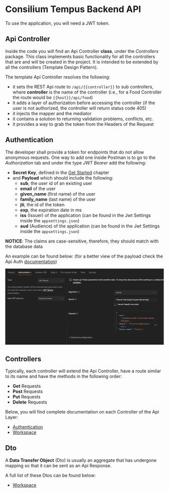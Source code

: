 # Consilium Tempus Backend API

To use the application, you will need a JWT token.

## Api Controller

Inside the code you will find an Api Controller **class**, under the _Controllers_ package. 
This class implements basic functionality for all the controllers that are and will be created in the project. 
It is intended to be extended by all the controllers (Template Design Pattern).

The template Api Controller resolves the following:
- it sets the REST Api route to `/api/{{controller}}` to sub controllers, 
where **controller** is the name of the controller (i.e., for a Food Controller the route would be `{{host}}/api/food`)
- it adds a layer of authorization before accessing the controller (if the user is not authorized, 
the controller will return status code 405)
- it injects the mapper and the mediator
- it contains a solution to returning validation problems, conflicts, etc.
- it provides a way to grab the token from the Headers of the Request

## Authentication

The developer shall provide a token for endpoints that do not allow anonymous requests.
One way to add one inside Postman is to go to the *Authorization* tab and under the type *JWT Bearer* add the following:
- **Secret Key**, defined in the [Get Started](../Readme.md/#dotnet-user-secrets) chapter 
- and **Payload** which should include the following:
  - **sub**, the user id of an existing user
  - **email** of the user
  - **given_name** (first name) of the user
  - **family_name** (last name) of the user
  - **jti**, the id of the token
  - **exp**, the expiration date in ms
  - **iss** (Issuer) of the application (can be found in the Jwt Settings inside the `appsettings.json`)
  - **aud** (Audience) of the application (can be found in the Jwt Settings inside the `appsettings.json`)

**NOTICE**: The claims are case-sensitive, therefore, they should match with the database data 

An example can be found below: 
(for a better view of the payload check the Api Auth [documentation](api/Api.Auth.md/#auth))

![Postman JWT Token](images/api/postman-jwt-token.png)

## Controllers

Typically, each controller will extend the Api Controller, 
have a route similar to its name and have the methods in the following order:
- **Get** Requests
- **Post** Requests
- **Put** Requests
- **Delete** Requests

Below, you will find complete documentation on each Controller of the Api Layer:
- [Authentication](api/Api.Auth.md)
- [Workspace](api/Api.Workspace.md)


## Dto

A **Data Transfer Object** (Dto) 
is usually an aggregate that has undergone mapping so that it can be sent as an Api Response. 

A full list of these Dtos can be found below:
- [Workspace](api/dto/Dto.Workspace.md)